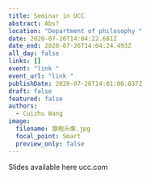 ```yaml
---
title: Seminar in UCC
abstract: Abs?
location: "Department of philosophy "
date: 2020-07-26T14:04:22.681Z
date_end: 2020-07-26T14:04:24.493Z
all_day: false
links: []
event: "link "
event_url: "link "
publishDate: 2020-07-26T14:01:06.037Z
draft: false
featured: false
authors:
  - Cuizhu Wang
image:
  filename: 旗袍头像.jpg
  focal_point: Smart
  preview_only: false
---
```

Slides available here ucc.com